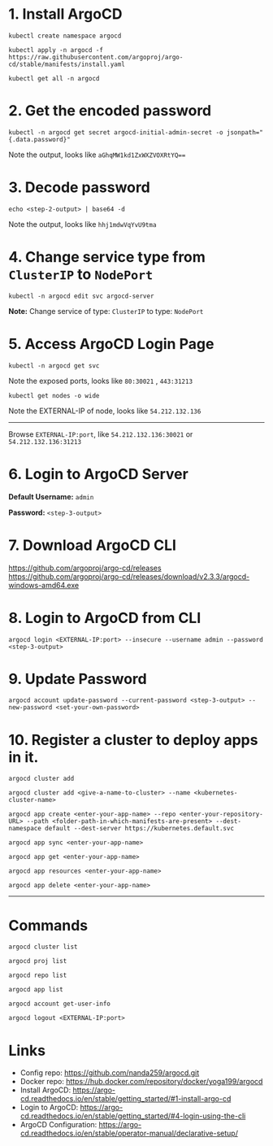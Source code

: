 # 1. Install ArgoCD
```console
kubectl create namespace argocd
```
```console
kubectl apply -n argocd -f https://raw.githubusercontent.com/argoproj/argo-cd/stable/manifests/install.yaml
```
```console
kubectl get all -n argocd
```
# 2. Get the encoded password
```console
kubectl -n argocd get secret argocd-initial-admin-secret -o jsonpath="{.data.password}"
```
Note the output, looks like `aGhqMW1kd1ZxWXZVOXRtYQ==`

# 3. Decode password
```console
echo <step-2-output> | base64 -d
```
Note the output, looks like `hhj1mdwVqYvU9tma`

# 4. Change service type from `ClusterIP` to `NodePort`
```console
kubectl -n argocd edit svc argocd-server
```
<b>Note:</b> Change service of type: `ClusterIP` to type: `NodePort`

# 5. Access ArgoCD Login Page
```console
kubectl -n argocd get svc
```
Note the exposed ports, looks like `80:30021` , `443:31213`
```console
kubectl get nodes -o wide
```
Note the EXTERNAL-IP of node, looks like `54.212.132.136`

---
Browse `EXTERNAL-IP:port`, like `54.212.132.136:30021` or `54.212.132.136:31213`
# 6. Login to ArgoCD Server

<b>Default Username:</b> `admin`

<b>Password:</b> `<step-3-output>`

# 7. Download ArgoCD CLI
https://github.com/argoproj/argo-cd/releases
https://github.com/argoproj/argo-cd/releases/download/v2.3.3/argocd-windows-amd64.exe

# 8. Login to ArgoCD from CLI
```console
argocd login <EXTERNAL-IP:port> --insecure --username admin --password <step-3-output>
```
# 9. Update Password
```console
argocd account update-password --current-password <step-3-output> --new-password <set-your-own-password>
```
# 10. Register a cluster to deploy apps in it.
```console
argocd cluster add
```
```console
argocd cluster add <give-a-name-to-cluster> --name <kubernetes-cluster-name>
```
```console
argocd app create <enter-your-app-name> --repo <enter-your-repository-URL> --path <folder-path-in-which-manifests-are-present> --dest-namespace default --dest-server https://kubernetes.default.svc
```
```console
argocd app sync <enter-your-app-name>
```
```console
argocd app get <enter-your-app-name>
```
```console
argocd app resources <enter-your-app-name>
```
```console
argocd app delete <enter-your-app-name>
```
---
# Commands
```console
argocd cluster list
```
```console
argocd proj list
```
```console
argocd repo list
```
```console
argocd app list
```
```console
argocd account get-user-info
```
```console
argocd logout <EXTERNAL-IP:port>
```
# Links
* Config repo: https://github.com/nanda259/argocd.git
* Docker repo: https://hub.docker.com/repository/docker/yoga199/argocd
* Install ArgoCD: https://argo-cd.readthedocs.io/en/stable/getting_started/#1-install-argo-cd
* Login to ArgoCD: https://argo-cd.readthedocs.io/en/stable/getting_started/#4-login-using-the-cli
* ArgoCD Configuration: https://argo-cd.readthedocs.io/en/stable/operator-manual/declarative-setup/
